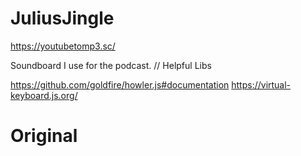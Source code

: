 # JuliusJingle


https://youtubetomp3.sc/


Soundboard I use for the podcast.
// Helpful Libs

https://github.com/goldfire/howler.js#documentation
https://virtual-keyboard.js.org/

# Original

  <audio class="random__fail" src="sounds/sound_effects/fail/FAIL 2.mp3"></audio>
  <audio class="random__fail" src="sounds/sound_effects/fail/FAIL.mp3"></audio>
  <audio class="random__fail" src="sounds/sound_effects/fail/SAD MUSIC 2.mp3"></audio>
  <audio class="random__fail" src="sounds/sound_effects/fail/FAIL - WHA WHA VERSION.mp3"></audio>
  <audio class="random__fail" src="sounds/sound_effects/fail/PHONE ENGAGED.mp3"></audio>

  <audio class="random__suspense" src="sounds/sound_effects/suspense/DUN DUN DUNNN.mp3"></audio>
  <audio class="random__suspense" src="sounds/sound_effects/suspense/SUSPENSE 1.mp3"></audio>
  <audio class="random__suspense" src="sounds/sound_effects/suspense/SUSPENSE 2.mp3"></audio>

  <audio class="random__random" src="sounds/sound_effects/random/CARTOON BOING 2.mp3"></audio>
  <audio class="random__random" src="sounds/sound_effects/random/DOG BARK.mp3"></audio>
  <audio class="random__random" src="sounds/sound_effects/random/MLG HORNS.mp3"></audio>
  <audio class="random__random" src="sounds/sound_effects/random/CARTOON TAUNT.mp3"></audio>
  <audio class="random__random" src="sounds/sound_effects/random/DOLPHIN.mp3"></audio>
  <audio class="random__random" src="sounds/sound_effects/random/POP.mp3"></audio>

  <audio class="random__violent" src="sounds/sound_effects/violent/BALLISTA SLOW-MO.mp3"></audio>
  <audio class="random__violent" src="sounds/sound_effects/violent/GUN CLICK.mp3"></audio>
  <audio class="random__violent" src="sounds/sound_effects/violent/NANI.mp3"></audio>
  <audio class="random__violent" src="sounds/sound_effects/violent/SHOTGUN.mp3"></audio>
  <audio class="random__violent" src="sounds/sound_effects/violent/CAR CRASH.mp3"></audio>
  <audio class="random__violent" src="sounds/sound_effects/violent/KICK.mp3"></audio>
  <audio class="random__violent" src="sounds/sound_effects/violent/PUNCH 3.mp3"></audio>
  <audio class="random__violent" src="sounds/sound_effects/violent/EXPLOSION 2.mp3"></audio>
  <audio class="random__violent" src="sounds/sound_effects/violent/MACHINE GUN.mp3"></audio>
  <audio class="random__violent" src="sounds/sound_effects/violent/PUNCH 4.mp3"></audio>

  <audio class="random__success" src="sounds/sound_effects/success/AWW.mp3"></audio>
  <audio class="random__success" src="sounds/sound_effects/success/BA DUM TSS.mp3"></audio>
  <audio class="random__success" src="sounds/sound_effects/success/TA DAHH.mp3"></audio>
  <audio class="random__success" src="sounds/sound_effects/success/TOASTY.mp3"></audio>

